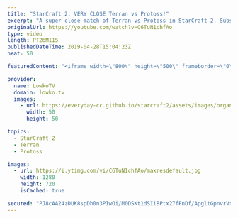 ```yaml
---
title: "StarCraft 2: VERY CLOSE Terran vs Protoss!"
excerpt: "A super close match of Terran vs Protoss in StarCraft 2. Subscribe for more videos: http://lowko.tv/youtube More StarCraft 2 casts: https://youtu.be/BfikSEkWzao  Cure and Trap are both top level competitors in StarCraft 2. The thing that makes this match extra interesting is the fact that they are both"
originalUrl: https://youtube.com/watch?v=C6TuN1chfAo
type: video
length: PT26M11S
publishedDateTime: 2019-04-28T15:04:23Z
heat: 50

featuredContent: "<iframe width=\"800\" height=\"500\" frameborder=\"0\" src=\"https://www.youtube.com/embed/C6TuN1chfAo\" allow=\"accelerometer; autoplay; encrypted-media; gyroscope; picture-in-picture\" allowfullscreen></iframe>"

provider:
  name: LowkoTV
  domain: lowko.tv
  images:
    - url: https://everyday-cc.github.io/starcraft2/assets/images/organizations/lowko.tv-50x50.jpg
      width: 50
      height: 50

topics:
  - StarCraft 2
  - Terran
  - Protoss

images:
  - url: https://i.ytimg.com/vi/C6TuN1chfAo/maxresdefault.jpg
    width: 1280
    height: 720
    isCached: true

secured: "PJ8cAA24zDUK8spDh0n3PIwOi/M0DSKt1dSIiBPtx27fFnDf/ApgltGpnvrVx4P35+4J5ivg5Bfd91N7nwQYG4vRH3QhdvRq3jZmsa9/3JnCiAqZErcxWFFZdtce5mPk1AFsnDiV2kzwloQej6+QC12l2rRt+EWmdR70Q1LPl/Onpztf0/jNMgMafxO9VG1TqFPFFvnGQdLBWwr23uZjpM3KIh+j2mdWR2hXHkKvWGHXwwlEQuoFqtpUQosEPVB4virMdvjDbEi4grSuCCWJkd+fqVxP1rm73DstgWiDneNf4Azwyd77CJOwG25hr5cr3/RnvV+Jr6USafYJTL+wPUF6dm6CDccB/if4GF/cNdlwE8kqPlNPSyzKrVLj1S7rETEXOwP4StKoRhxjXvVr3v2TbA+pT/gqFg2ePeaIK/k=;f3SgJnmZGW0UlgYiM+4z/w=="
---
```


